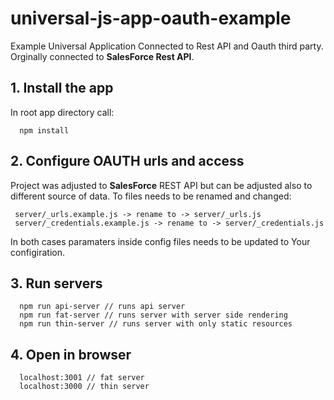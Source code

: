 # universal-js-app-oauth-example
Example Universal Application Connected to Rest API and Oauth third party. Orginally connected to **SalesForce Rest API**.

## 1. Install the app
In root app directory call: 

```
  npm install
```
## 2. Configure OAUTH urls and access
Project was adjusted to **SalesForce** REST API but can be adjusted also to different source of data. To files needs to be renamed and changed:

```
 server/_urls.example.js -> rename to -> server/_urls.js
 server/_credentials.example.js -> rename to -> server/_credentials.js
```

In both cases paramaters inside config files needs to be updated to Your configiration.

## 3. Run servers

```
  npm run api-server // runs api server
  npm run fat-server // runs server with server side rendering
  npm run thin-server // runs server with only static resources
```

## 4. Open in browser

```
  localhost:3001 // fat server 
  localhost:3000 // thin server
```
